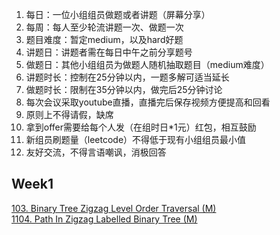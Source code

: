 1. 每日：一位小组组员做题或者讲题（屏幕分享）
2. 每周：每人至少轮流讲题一次、做题一次
4. 题目难度：暂定medium，以及hard好题
5. 讲题日：讲题者需在每日中午之前分享题号
6. 做题日：其他小组组员为做题人随机抽取题目（medium难度）
7. 讲题时长：控制在25分钟以内，一题多解可适当延长
8. 做题时长：限制在35分钟以内，做完后25分钟讨论
9. 每次会议采取youtube直播，直播完后保存视频方便提高和回看
10. 原则上不得请假，缺席
11. 拿到offer需要给每个人发（在组时日*1元）红包，相互鼓励
12. 新组员刷题量（leetcode）不得低于现有小组组员最小值
13. 友好交流，不得言语嘲讽，消极回答

## Week1  
[103. Binary Tree Zigzag Level Order Traversal (M)](https://leetcode.com/problems/binary-tree-zigzag-level-order-traversal)  
[1104. Path In Zigzag Labelled Binary Tree (M)](https://leetcode.com/problems/path-in-zigzag-labelled-binary-tree/)  
